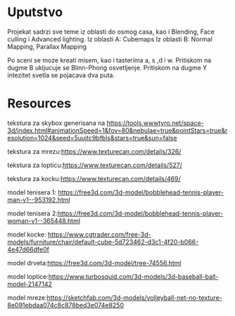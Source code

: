 
# Uputstvo

Projekat sadrzi sve teme iz oblasti do osmog casa, kao i Blending, Face culling i Advanced lighting.
Iz oblasti A: Cubemaps
Iz oblasti B: Normal Mapping, Parallax Mapping

Po sceni se moze kreati  misem, kao i tasterima a, s ,d i w.
Pritiskom na dugme B ukljucuje se Blinn-Phong osvetljenje.
Pritiskom na dugme Y intezitet svetla se pojacava dva puta.



# Resources

tekstura za skybox generisana na https://tools.wwwtyro.net/space-3d/index.html#animationSpeed=1&fov=80&nebulae=true&pointStars=true&resolution=1024&seed=5uujtc9bfbls&stars=true&sun=false

tekstura za mrezu:https://www.texturecan.com/details/326/

tekstura za lopticu:https://www.texturecan.com/details/527/

tekstura za kocku:https://www.texturecan.com/details/469/


model tenisera 1: https://free3d.com/3d-model/bobblehead-tennis-player-man-v1--953192.html

model tenisera 2:https://free3d.com/3d-model/bobblehead-tennis-player-woman-v1--365448.html

model kocke: https://www.cgtrader.com/free-3d-models/furniture/chair/default-cube-5d723462-d3c1-4f20-b066-4e47d66dfe0f

model drveta:https://free3d.com/3d-model/tree-74556.html

model loptice:https://www.turbosquid.com/3d-models/3d-baseball-ball-model-2147142

model mreze:https://sketchfab.com/3d-models/volleyball-net-no-texture-8e091ebdaa074c8c878bed3e074e8250




